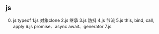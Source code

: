 ## js
0. js typeof
1.js 对象clone
2.js 继承
3.js 防抖
4.js 节流
5.js this, bind, call, apply
6.js promise、async await、generator
7.js 
